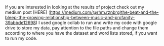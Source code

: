 If you are interested in looking at the results of project check out my medium post [HERE] (https://medium.com/@rhm.rznbrg/the-beat-and-the-bleep-the-growing-relationship-between-music-and-profanity-39abbde12698)
I used google collab to run and write my code with google drive to store my data, pay attention to the file paths and change them according to where you have the dataset and word lists stored, if you want to run my code.
